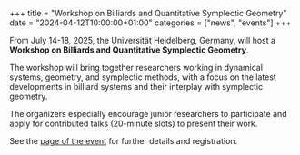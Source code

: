 +++
title = "Workshop on Billiards and Quantitative Symplectic Geometry"
date = "2024-04-12T10:00:00+01:00"
categories = ["news", "events"]
+++

From July 14-18, 2025, the Universität Heidelberg, Germany, will host a **Workshop on Billiards and Quantitative Symplectic Geometry**.

The workshop will bring together researchers working in dynamical systems, geometry, and symplectic methods, with a focus on the latest developments in billiard systems and their interplay with symplectic geometry.

The organizers especially encourage junior researchers to participate and apply for contributed talks (20-minute slots) to present their work.

See the [page of the event](https://sites.google.com/view/hd-billiard-and-symplectic/home) for further details and registration.
